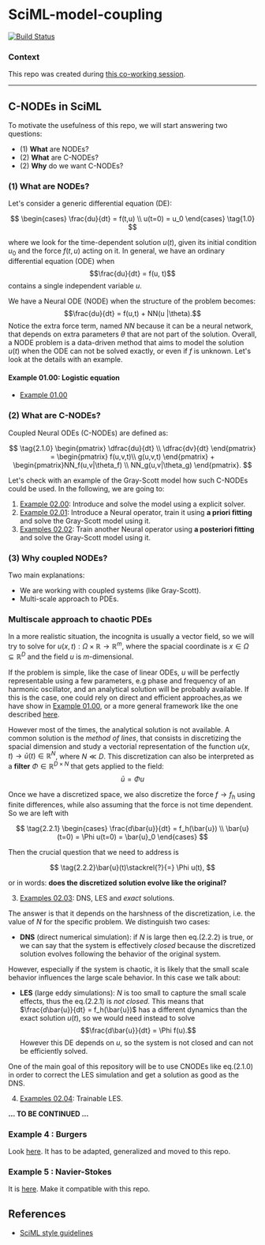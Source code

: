 # SciML-model-coupling

[![Build Status](https://github.com/DEEPDIP-project/SciML-model-coupling/actions/workflows/CI.yml/badge.svg)](https://github.com/DEEPDIP-project/SciML-model-coupling/actions/workflows/CI.yml)

### Context

This repo was created during [this co-working session](https://github.com/DEEPDIP-project/logs/blob/main/meetings/2024-02-20%20Coworking%20session.md).

----

## C-NODEs in SciML

To motivate the usefulness of this repo, we will start answering two questions:
* (1) **What** are NODEs? 
* (2) **What** are C-NODEs?
* (2) **Why** do we want C-NODEs?

### (1) What are NODEs?

Let's consider a generic differential equation (DE):

$$
\begin{cases} \frac{du}{dt} = f(t,u) \\
u(t=0) = u_0 \end{cases} \tag{1.0}
$$

where we look for the time-dependent solution $u(t)$, given its initial condition $u_0$ and the force $f(t,u)$ acting on it.
In general, we have an ordinary differential equation (ODE) when $$\frac{du}{dt} = f(u, t)$$ contains a single independent variable $u$.

We have a Neural ODE (NODE) when the structure of the problem becomes: $$\frac{du}{dt} = f(u,t) + NN(u |\theta).$$ Notice the extra force term, named $NN$ because it can be a neural network, that depends on extra parameters $\theta$ that are not part of the solution. Overall, a NODE problem is a data-driven method that aims to model the solution $u(t)$ when the ODE can not be solved exactly, or even if $f$ is unknown. Let's look at the details with an example.

#### Example 01.00: Logistic equation

* [Example 01.00](examples/01.00-Logistic.jl)

### (2) What are C-NODEs?

Coupled Neural ODEs (C-NODEs) are defined as:

$$
\tag{2.1.0}
\begin{pmatrix} \dfrac{du}{dt} \\
\dfrac{dv}{dt} \end{pmatrix} = \begin{pmatrix} f(u,v,t)\\
g(u,v,t) \end{pmatrix} + \begin{pmatrix}NN_f(u,v|\theta_f) \\
NN_g(u,v|\theta_g) \end{pmatrix}.
$$

Let's check with an example of the Gray-Scott model how such C-NODEs could be used.
In the following, we are going to:

1. [Example 02.00](examples/02.00-GrayScott.jl): Introduce and solve the  model using a explicit solver.
2. [Example 02.01](examples/02.01-GrayScott.jl): Introduce a Neural operator, train it using **a priori fitting** and solve the Gray-Scott model using it.
3. [Examples 02.02](examples/02.02-GrayScott.jl): Train another Neural operator using **a posteriori fitting** and solve the Gray-Scott model using it.

### (3) Why coupled NODEs? 
Two main explanations:
* We are working with coupled systems (like Gray-Scott).
* Multi-scale approach to PDEs.


### Multiscale approach to chaotic PDEs
In a more realistic situation, the incognita is usually a vector field, so we will try to solve for $u(x,t): \Omega \times \mathbb{R} \rightarrow \mathbb{R}^m$, where the spacial coordinate is $x\in \Omega \subseteq \mathbb{R}^D$ and the field $u$ is $m$-dimensional.

If the problem is simple, like the case of linear ODEs, $u$ will be perfectly representable using a few parameters, e.g phase and frequency of an harmonic oscillator, and an analytical solution will be probably available.
If this is the case, one could rely on direct and efficient approaches,as we have show in [Example 01.00](examples/01.00-Logistic.jl), or a more general framework like the one described [here](https://docs.sciml.ai/DiffEqDocs/stable/examples/classical_physics/).

However most of the times, the analytical solution is not available. A common solution is the *method of lines*, that consists in discretizing the spacial dimension and study a vectorial representation of the function $u(x,t) \rightarrow \bar{u}(t)\in \mathbb{R}^N$, where $N\ll D$. This discretization can also be interpreted as a **filter** $\Phi\in\mathbb{R}^{D\times N}$ that gets applied to the field:
$$\bar{u}= \Phi u$$

Once we have a discretized space, we also discretize the force $f\rightarrow f_h$ using finite differences, while also assuming that the force is not time dependent. So we are left with

$$
\tag{2.2.1}
\begin{cases}
\frac{d\bar{u}}{dt} = f_h(\bar{u}) \\
\bar{u}(t=0) = \Phi u(t=0) = \bar{u}_0
\end{cases}
$$

Then the crucial question that we need to address is 

$$
\tag{2.2.2}\bar{u}(t)\stackrel{?}{=} \Phi u(t),
$$

or in words: **does the discretized solution evolve like the original?**

3. [Examples 02.03](examples/02.03-GrayScott.jl): DNS, LES and *exact* solutions.

The answer is that it depends on the harshness of the discretization, i.e. the value of $N$ for the specific problem.
We distinguish two cases:
* **DNS** (direct numerical simulation): if $N$ is large then eq.(2.2.2) is true, or we can say that the system is effectively *closed* because the discretized solution evolves following the behavior of the original system.

However, especially if the system is chaotic, it is likely that the small scale behavior influences the large scale behavior. In this case we talk about:
* **LES** (large eddy simulations): $N$ is too small to capture the small scale effects, thus the eq.(2.2.1) is *not closed*. This means that $\frac{d\bar{u}}{dt} = f_h(\bar{u})$ has a different dynamics than the exact solution $u(t)$, so we would need instead to solve  $$\frac{d\bar{u}}{dt} = \Phi f(u).$$ 
However this DE depends on $u$, so the system is not closed and can not be efficiently solved.

One of the main goal of this repository will be to use CNODEs like eq.(2.1.0) in order to correct the LES simulation and get a solution as good as the DNS.

4. [Examples 02.04](examples/02.04-GrayScott.jl): Trainable LES.

**... TO BE CONTINUED ...**



### Example 4 : Burgers
Look [here](https://github.com/DEEPDIP-project/NeuralNS-SciML-Tutorials). It has to be adapted, generalized and moved to this repo.

### Example 5 : Navier-Stokes
It is [here](https://github.com/DEEPDIP-project/NeuralNS-SciML-Tutorials). Make it compatible with this repo.

## References

* [SciML style guidelines](https://github.com/SciML/SciMLStyle)
